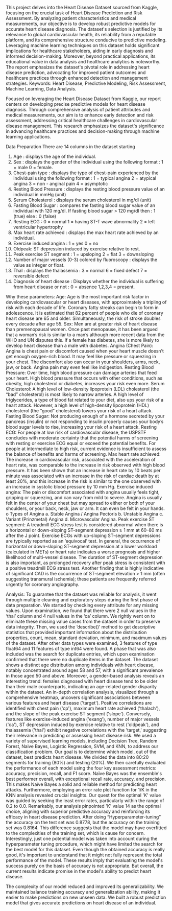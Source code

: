 
This project delves into the Heart Disease Dataset sourced from Kaggle, focusing on the crucial task of Heart Disease Prediction and Risk Assessment. By analyzing patient characteristics and medical measurements, our objective is to develop robust predictive models for accurate heart disease diagnosis. The dataset's selection is justified by its relevance to global cardiovascular health, its reliability from a reputable platform, and its comprehensive structure conducive to predictive modeling. Leveraging machine learning techniques on this dataset holds significant implications for healthcare stakeholders, aiding in early diagnosis and informed decision-making. Moreover, beyond practical applications, its educational value in data analysis and healthcare analytics is noteworthy. The report emphasizes the dataset's pivotal role in addressing heart disease prediction, advocating for improved patient outcomes and healthcare practices through enhanced detection and management strategies.
Keywords: Heart Disease, Predictive Modeling, Risk Assessment, Machine Learning, Data Analysis.


Focused on leveraging the Heart Disease Dataset from Kaggle, our report centers on developing precise predictive models for heart disease diagnosis. Through comprehensive analysis of patient attributes and medical measurements, our aim is to enhance early detection and risk assessment, addressing critical healthcare challenges in cardiovascular disease management. This research emphasizes the dataset's significance in advancing healthcare practices and decision-making through machine learning applications.

Data Preparation
There are 14 columns in the dataset starting 
1.	Age : displays the age of the individual.
2.	Sex : displays the gender of the individual using the following format : 
1 = male  0 = female.
3.	Chest-pain type : displays the type of chest-pain experienced by the individual using the following format :
           1 = typical angina
           2 = atypical angina
           3 = non - anginal pain
           4 = asymptotic
4.	Resting Blood Pressure : displays the resting blood pressure value of an individual in mmHg (unit)
5.	Serum Cholesterol : displays the serum cholesterol in mg/dl (unit)
6.	Fasting Blood Sugar : compares the fasting blood sugar value of an individual with 120 mg/dl. 
   If fasting blood sugar > 120 mg/dl 
then : 1  (true)
                                else : 0   (false)
7.	Resting ECG : 
              0 = normal
              1 = having ST-T wave abnormality
              2 = left ventricular hypertrophy
8.	Max heart rate achieved : displays the max heart rate achieved by an individual.
9.	Exercise induced angina : 
              1 = yes
              0 = no
10.	Oldpeak: ST depression induced by exercise relative to rest.
11.	Peak exercise ST segment : 
              1 = upsloping
              2 = flat
              3 = downsloping
12.	Number of major vessels (0-3) colored by fluoroscopy : displays the value as integer or float.
13.	Thal : displays the thalassemia : 
              3 = normal
              6 = fixed defect
              7 = reversible defect
14.	Diagnosis of heart disease : Displays whether the individual is suffering from heart disease or not : 
              0 = absence
              1,2,3,4 = present.

Why these parameters:
Age: Age is the most important risk factor in developing cardiovascular or heart diseases, with approximately a tripling of risk with each decade of life. Coronary fatty streaks can begin to form in adolescence. It is estimated that 82 percent of people who die of coronary heart disease are 65 and older. Simultaneously, the risk of stroke doubles every decade after age 55. 
Sex: Men are at greater risk of heart disease than premenopausal women. Once past menopause, it has been argued that a woman’s risk is similar to a man’s although more recent data from the WHO and UN disputes this. If a female has diabetes, she is more likely to develop heart disease than a male with diabetes.
Angina (Chest Pain): Angina is chest pain or discomfort caused when your heart muscle doesn’t get enough oxygen-rich blood. It may feel like pressure or squeezing in your chest. The discomfort also can occur in your shoulders, arms, neck, jaw, or back. Angina pain may even feel like indigestion.
Resting Blood Pressure: Over time, high blood pressure can damage arteries that feed your heart. High blood pressure that occurs with other conditions, such as obesity, high cholesterol or diabetes, increases your risk even more.
Serum Cholesterol: A high level of low-density lipoprotein (LDL) cholesterol (the “bad” cholesterol) is most likely to narrow arteries. A high level of triglycerides, a type of blood fat related to your diet, also ups your risk of a heart attack. However, a high level of high-density lipoprotein (HDL) cholesterol (the “good” cholesterol) lowers your risk of a heart attack.
Fasting Blood Sugar: Not producing enough of a hormone secreted by your pancreas (insulin) or not responding to insulin properly causes your body’s blood sugar levels to rise, increasing your risk of a heart attack.
Resting ECG: For people at low risk of cardiovascular disease, the USPSTF concludes with moderate certainty that the potential harms of screening with resting or exercise ECG equal or exceed the potential benefits. For people at intermediate to high risk, current evidence is insufficient to assess the balance of benefits and harms of screening.
Max heart rate achieved: The increase in cardiovascular risk, associated with the acceleration of heart rate, was comparable to the increase in risk observed with high blood pressure. It has been shown that an increase in heart rate by 10 beats per minute was associated with an increase in the risk of cardiac death by at least 20%, and this increase in the risk is similar to the one observed with an increase in systolic blood pressure by 10 mm Hg.
Exercise induced angina: The pain or discomfort associated with angina usually feels tight, gripping or squeezing, and can vary from mild to severe. Angina is usually felt in the center of your chest but may spread to either or both of your shoulders, or your back, neck, jaw or arm. It can even be felt in your hands. o Types of Angina a. Stable Angina / Angina Pectoris b. Unstable Angina c. Variant (Prinzmetal) Angina d. Microvascular Angina.
Peak exercise ST segment: A treadmill ECG stress test is considered abnormal when there is a horizontal or down-sloping ST-segment depression ≥ 1 mm at 60–80 ms after the J point. Exercise ECGs with up-sloping ST-segment depressions are typically reported as an ‘equivocal’ test. In general, the occurrence of horizontal or down-sloping ST-segment depression at a lower workload (calculated in METs) or heart rate indicates a worse prognosis and higher likelihood of multi-vessel disease. The duration of ST-segment depression is also important, as prolonged recovery after peak stress is consistent with a positive treadmill ECG stress test. Another finding that is highly indicative of significant CAD is the occurrence of ST-segment elevation > 1 mm (often suggesting transmural ischemia); these patients are frequently referred urgently for coronary angiography.

Analysis:
	To guarantee that the dataset was reliable for analysis, it went through multiple cleaning and exploratory steps during the first phase of data preparation. We started by checking every attribute for any missing values. Upon examination, we found that there were 2 null values in the ‘thal’ column and 4 null values in the ‘ca’ column. We rightly went on to eliminate these missing value cases from the dataset in order to preserve data integrity. Then, we used the ‘describe()’ method to get descriptive statistics that provided important information about the distribution properties, count, mean, standard deviation, minimum, and maximum values of the dataset. After other data types were examined, 3 features of type float64 and 11 features of type int64 were found. A phase that was also included was the search for duplicate entries, which upon examination confirmed that there were no duplicate items in the dataset. 
The dataset shows a distinct age distribution among individuals with heart disease, notably concentrated around ages 58 and 57, with a significant prevalence in those aged 50 and above. Moreover, a gender-based analysis reveals an interesting trend: females diagnosed with heart disease tend to be older than their male counterparts, indicating an age-related gender disparity within the dataset.
An in-depth correlation analysis, visualized through a comprehensive heatmap, uncovers significant associations between various features and heart disease ('target'). Positive correlations are identified with chest pain ('cp'), maximum heart rate achieved ('thalach'), and the slope of the peak exercise ST segment ('slope'). Conversely, features like exercise-induced angina ('exang'), number of major vessels ('ca'), ST depression induced by exercise relative to rest ('oldpeak'), and thalassemia ('thal') exhibit negative correlations with the 'target,' suggesting their relevance in predicting or assessing heart disease risk.
We used a variety of supervised learning models, including Decision Tree, Random Forest, Naive Bayes, Logistic Regression, SVM, and KNN, to address our classification problem. Our goal is to determine which model, out of the dataset, best predicts heart disease.
We divided the data into 80:20 segments for training (80%) and testing (20%). We then carefully evaluated the performance of each model using the four key assessment metrics: accuracy, precision, recall, and F1 score. Naïve Bayes was the ensemble's best performer overall, with exceptional recall rate, accuracy, and precision. This makes Naïve Bayes a solid and reliable method for predicting heart attacks.
Furthermore, employing an error rate plot function for 1/K in the KNN analysis revealed crucial insights. Our quest for the optimal 'K' value was guided by seeking the least error rates, particularly within the range of 0.2 to 0.0. Remarkably, our analysis pinpointed 'K' value 14 as the optimal choice, aligning with superior predictive accuracy and reinforcing its efficacy in heart disease prediction. After doing “Hyperparameter-tuning” the accuracy on the test set was 0.8778, but the accuracy on the training set was 0.8164. This difference suggests that the model may have overfitted to the complexities of the training set, which is cause for concern. Interestingly, just one potential model was taken into account during the hyperparameter tuning procedure, which might have limited the search for the best model for this dataset. Even though the obtained accuracy is really good, it's important to understand that it might not fully represent the total performance of the model. These results imply that evaluating the model's success purely on the basis of accuracy is not appropriate. But overall, the current results indicate promise in the model's ability to predict heart disease. 

The complexity of our model reduced and improved its generalizability. We maintained balance training accuracy and generalization ability, making it easier to make predictions on new unseen data. We built a robust prediction model that gives accurate predictions on heart disease of an individual.
